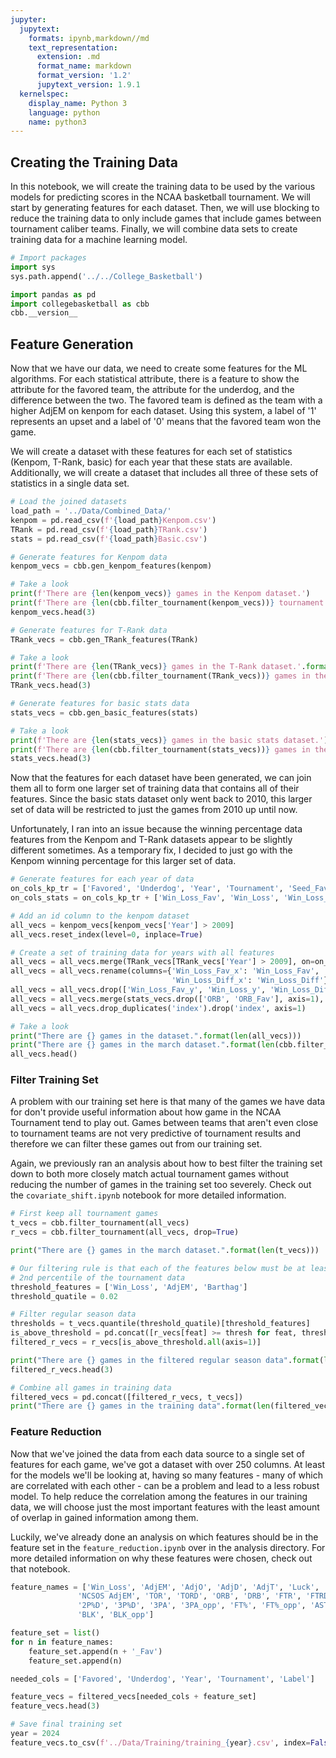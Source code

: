 ```yaml
---
jupyter:
  jupytext:
    formats: ipynb,markdown//md
    text_representation:
      extension: .md
      format_name: markdown
      format_version: '1.2'
      jupytext_version: 1.9.1
  kernelspec:
    display_name: Python 3
    language: python
    name: python3
---
```


## Creating the Training Data

In this notebook, we will create the training data to be used by the various models for predicting scores in the NCAA basketball tournament. We will start by generating features for each dataset. Then, we will use blocking to reduce the training data to only include games that include games between tournament caliber teams. Finally, we will combine data sets to create training data for a machine learning model.

```python
# Import packages
import sys
sys.path.append('../../College_Basketball')

import pandas as pd
import collegebasketball as cbb
cbb.__version__
```

## Feature Generation

Now that we have our data, we need to create some features for the ML algorithms. For each statistical attribute, there is a feature to show the attribute for the favored team, the attribute for the underdog, and the difference between the two. The favored team is defined as the team with a higher AdjEM on kenpom for each dataset. Using this system, a label of '1' represents an upset and a label of '0' means that the favored team won the game.

We will create a dataset with these features for each set of statistics (Kenpom, T-Rank, basic) for each year that these stats are available. Additionally, we will create a dataset that includes all three of these sets of statistics in a single data set.

```python
# Load the joined datasets
load_path = '../Data/Combined_Data/'
kenpom = pd.read_csv(f'{load_path}Kenpom.csv')
TRank = pd.read_csv(f'{load_path}TRank.csv')
stats = pd.read_csv(f'{load_path}Basic.csv')
```

```python
# Generate features for Kenpom data
kenpom_vecs = cbb.gen_kenpom_features(kenpom)

# Take a look
print(f'There are {len(kenpom_vecs)} games in the Kenpom dataset.')
print(f'There are {len(cbb.filter_tournament(kenpom_vecs))} tournament games in the Kenpom dataset.')
kenpom_vecs.head(3)
```

```python
# Generate features for T-Rank data
TRank_vecs = cbb.gen_TRank_features(TRank)

# Take a look
print(f'There are {len(TRank_vecs)} games in the T-Rank dataset.'.format())
print(f'There are {len(cbb.filter_tournament(TRank_vecs))} games in the march T-Rank dataset.')
TRank_vecs.head(3)
```

```python
# Generate features for basic stats data
stats_vecs = cbb.gen_basic_features(stats)

# Take a look
print(f'There are {len(stats_vecs)} games in the basic stats dataset.')
print(f'There are {len(cbb.filter_tournament(stats_vecs))} games in the march basic stats dataset.')
stats_vecs.head(3)
```

Now that the features for each dataset have been generated, we can join them all to form one larger set of training data that contains all of their features. Since the basic stats dataset only went back to 2010, this larger set of data will be restricted to just the games from 2010 up until now.

Unfortunately, I ran into an issue because the winning percentage data features from the Kenpom and T-Rank datasets appear to be slightly different sometimes. As a temporary fix, I decided to just go with the Kenpom winning percentage for this larger set of data.

```python
# Generate features for each year of data
on_cols_kp_tr = ['Favored', 'Underdog', 'Year', 'Tournament', 'Seed_Fav', 'Seed', 'Label', 'AdjEM_Fav', 'AdjEM', 'AdjEM_Diff']
on_cols_stats = on_cols_kp_tr + ['Win_Loss_Fav', 'Win_Loss', 'Win_Loss_Diff']
```

```python
# Add an id column to the kenpom dataset
all_vecs = kenpom_vecs[kenpom_vecs['Year'] > 2009]
all_vecs.reset_index(level=0, inplace=True)

# Create a set of training data for years with all features
all_vecs = all_vecs.merge(TRank_vecs[TRank_vecs['Year'] > 2009], on=on_cols_kp_tr)
all_vecs = all_vecs.rename(columns={'Win_Loss_Fav_x': 'Win_Loss_Fav', 'Win_Loss_x': 'Win_Loss', 
                                    'Win_Loss_Diff_x': 'Win_Loss_Diff'})
all_vecs = all_vecs.drop(['Win_Loss_Fav_y', 'Win_Loss_y', 'Win_Loss_Diff_y'], axis=1)
all_vecs = all_vecs.merge(stats_vecs.drop(['ORB', 'ORB_Fav'], axis=1), on=on_cols_stats)
all_vecs = all_vecs.drop_duplicates('index').drop('index', axis=1)

# Take a look
print("There are {} games in the dataset.".format(len(all_vecs)))
print("There are {} games in the march dataset.".format(len(cbb.filter_tournament(all_vecs))))
all_vecs.head()
```

### Filter Training Set

A problem with our training set here is that many of the games we have data for don't provide useful information about how game in the NCAA Tournament tend to play out. Games between teams that aren't even close to tournament teams are not very predictive of tournament results and therefore we can filter these games out from our training set. 

Again, we previously ran an analysis about how to best filter the training set down to both more closely match actual tournament games without reducing the number of games in the training set too severely. Check out the `covariate_shift.ipynb` notebook for more detailed information.

```python
# First keep all tournament games
t_vecs = cbb.filter_tournament(all_vecs)
r_vecs = cbb.filter_tournament(all_vecs, drop=True)

print("There are {} games in the march dataset.".format(len(t_vecs)))
```

```python
# Our filtering rule is that each of the features below must be at least in the 
# 2nd percentile of the tournament data
threshold_features = ['Win_Loss', 'AdjEM', 'Barthag']
threshold_quatile = 0.02
```

```python
# Filter regular season data
thresholds = t_vecs.quantile(threshold_quatile)[threshold_features]
is_above_threshold = pd.concat([r_vecs[feat] >= thresh for feat, thresh in thresholds.iteritems()], axis=1)
filtered_r_vecs = r_vecs[is_above_threshold.all(axis=1)]

print("There are {} games in the filtered regular season data".format(len(filtered_r_vecs)))
filtered_r_vecs.head(3)
```

```python
# Combine all games in training data
filtered_vecs = pd.concat([filtered_r_vecs, t_vecs])
print("There are {} games in the training data".format(len(filtered_vecs)))
```

### Feature Reduction

Now that we've joined the data from each data source to a single set of features for each game, we've got a dataset with over 250 columns. At least for the models we'll be looking at, having so many features - many of which are correlated with each other - can be a problem and lead to a less robust model. To help reduce the correlation among the features in our training data, we will choose just the most important features with the least amount of overlap in gained information among them.

Luckily, we've already done an analysis on which features should be in the feature set in the `feature_reduction.ipynb` over in the analysis directory. For more detailed information on why these features were chosen, check out that notebook.

```python
feature_names = ['Win_Loss', 'AdjEM', 'AdjO', 'AdjD', 'AdjT', 'Luck', 'OppAdjEM',
               'NCSOS AdjEM', 'TOR', 'TORD', 'ORB', 'DRB', 'FTR', 'FTRD', '2P%',
               '2P%D', '3P%D', '3PA', '3PA_opp', 'FT%', 'FT%_opp', 'AST', 'AST_opp',
               'BLK', 'BLK_opp']

feature_set = list()
for n in feature_names:
    feature_set.append(n + '_Fav')
    feature_set.append(n)

needed_cols = ['Favored', 'Underdog', 'Year', 'Tournament', 'Label']
```

```python
feature_vecs = filtered_vecs[needed_cols + feature_set]
feature_vecs.head(3)
```

```python
# Save final training set
year = 2024
feature_vecs.to_csv(f'../Data/Training/training_{year}.csv', index=False)
```

```python

```
